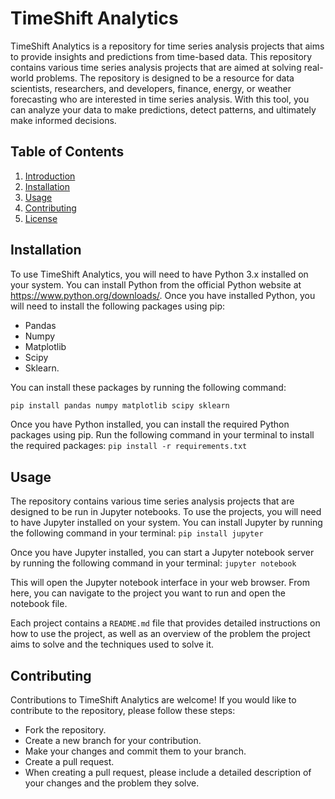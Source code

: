 # TimeShift Analytics

TimeShift Analytics is a repository for time series analysis projects that aims to provide insights and predictions from time-based data. This repository contains various time series analysis projects that are aimed at solving real-world problems. The repository is designed to be a resource for data scientists, researchers, and developers, finance, energy, or weather forecasting who are interested in time series analysis. With this tool, you can analyze your data to make predictions, detect patterns, and ultimately make informed decisions.

## Table of Contents

1. [Introduction](#introduction)
2. [Installation](#installation)
3. [Usage](#usage)
4. [Contributing](#contributing)
5. [License](#license)

## Installation

To use TimeShift Analytics, you will need to have Python 3.x installed on your system. You can install Python from the official Python website at https://www.python.org/downloads/.
Once you have installed Python, you will need to install the following packages using pip:

* Pandas
* Numpy
* Matplotlib
* Scipy
* Sklearn.

You can install these packages by running the following command:
```python
pip install pandas numpy matplotlib scipy sklearn
```


Once you have Python installed, you can install the required Python packages using pip. Run the following command in your terminal to install the required packages: `pip install -r requirements.txt
`

## Usage

The repository contains various time series analysis projects that are designed to be run in Jupyter notebooks. To use the projects, you will need to have Jupyter installed on your system. You can install Jupyter by running the following command in your terminal: `pip install jupyter`

Once you have Jupyter installed, you can start a Jupyter notebook server by running the following command in your terminal: `jupyter notebook`

This will open the Jupyter notebook interface in your web browser. From here, you can navigate to the project you want to run and open the notebook file.

Each project contains a `README.md` file that provides detailed instructions on how to use the project, as well as an overview of the problem the project aims to solve and the techniques used to solve it.

## Contributing

Contributions to TimeShift Analytics are welcome! If you would like to contribute to the repository, please follow these steps:

* Fork the repository.
* Create a new branch for your contribution.
* Make your changes and commit them to your branch.
* Create a pull request.
* When creating a pull request, please include a detailed description of your changes and the problem they solve.

